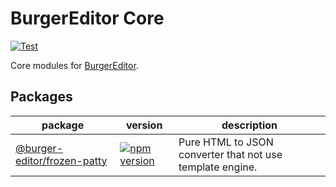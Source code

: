 # BurgerEditor Core

[![Test](https://github.com/d-zero-dev/BurgerEditor/actions/workflows/test.yml/badge.svg)](https://github.com/d-zero-dev/BurgerEditor/actions/workflows/test.yml)

Core modules for [BurgerEditor](https://burger-demo.d-zero.co.jp/).

## Packages

| package                                                                | version                                                                                                                              | description                                               |
| ---------------------------------------------------------------------- | ------------------------------------------------------------------------------------------------------------------------------------ | --------------------------------------------------------- |
| [@burger-editor/frozen-patty](./packages/@burger-editor/frozen-patty/) | [![npm version](https://badge.fury.io/js/@burger-editor%2Ffrozen-patty.svg)](https://badge.fury.io/js/@burger-editor%2Ffrozen-patty) | Pure HTML to JSON converter that not use template engine. |
